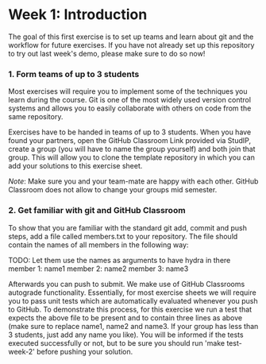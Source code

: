 # Week 1: Introduction
The goal of this first exercise is to set up teams and learn about git and the workflow for future exercises. 
If you have not already set up this repository to try out last week's demo, please make sure to do so now!

### 1. Form teams of up to 3 students
Most exercises will require you to implement some of the techniques you learn during the course. Git is one of the most widely used version control systems and allows you to easily collaborate with others on code from the same repository.

Exercises have to be handed in teams of up to 3 students. When you have found your partners, open the GitHub Classroom Link provided via StudIP, create a group (you will have to name the group yourself) and both join that group. This will allow you to clone the template repository in which you can add your solutions to this exercise sheet.

*Note*: Make sure you and your team-mate are happy with each other. GitHub Classroom does not allow to change your groups mid semester.

### 2. Get familiar with git and GitHub Classroom
To show that you are familiar with the standard git add, commit and push steps, add a file called members.txt to your repository. The file should contain the names of all members in the following way:

TODO: Let them use the names as arguments to have hydra in there
member 1: name1
member 2: name2
member 3: name3

Afterwards you can push to submit.
We make use of GitHub Classrooms autograde functionality. 
Essentially, for most exercise sheets we will require you to pass unit tests which are automatically evaluated whenever you push to GitHub. 
To demonstrate this process, for this exercise we run a test that expects the above file to be present and to contain three lines as above (make sure to replace name1, name2 and name3. If your group has less than 3 students, just add any name you like).
You will be informed if the tests executed successfully or not, but to be sure you should run 'make test-week-2' before pushing your solution.
